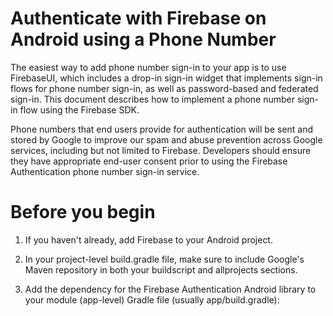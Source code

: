 # Authenticate with Firebase on Android using a Phone Number

The easiest way to add phone number sign-in to your app is to use FirebaseUI, which includes a drop-in sign-in widget that implements sign-in flows for phone number sign-in, as well as password-based and federated sign-in. This document describes how to implement a 
phone number sign-in flow using the Firebase SDK.

Phone numbers that end users provide for authentication will be sent and stored by Google to improve our spam and abuse prevention across Google services, 
including but not limited to Firebase. Developers should ensure they have appropriate end-user consent prior to using the Firebase Authentication phone number
sign-in service.

# Before you begin

1. If you haven't already, add Firebase to your Android project.

2. In your project-level build.gradle file, make sure to include Google's Maven repository in both your buildscript and allprojects sections.

3. Add the dependency for the Firebase Authentication Android library to your module (app-level) Gradle file (usually app/build.gradle):



```

```


```

```
```

```

```

```
